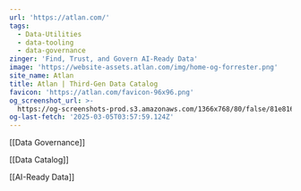 ```yaml
---
url: 'https://atlan.com/'
tags:
  - Data-Utilities
  - data-tooling
  - data-governance
zinger: 'Find, Trust, and Govern AI-Ready Data'
image: 'https://website-assets.atlan.com/img/home-og-forrester.png'
site_name: Atlan
title: Atlan | Third-Gen Data Catalog
favicon: 'https://atlan.com/favicon-96x96.png'
og_screenshot_url: >-
  https://og-screenshots-prod.s3.amazonaws.com/1366x768/80/false/81e81681e94df9e8271319f6b58ec516a239275dd51f22b7244fb6602109cace.jpeg
og-last-fetch: '2025-03-05T03:57:59.124Z'
---
```

[[Data Governance]]

[[Data Catalog]]

[[AI-Ready Data]]


